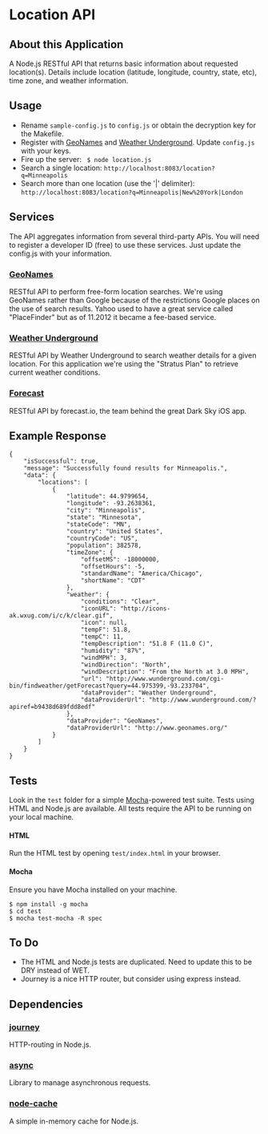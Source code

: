 # Location API

## About this Application
A Node.js RESTful API that returns basic information about requested location(s). 
Details include location (latitude, longitude, country, state, etc), time zone, and weather information. 

## Usage
* Rename `sample-config.js` to `config.js` or obtain the decryption key for the Makefile.
* Register with [GeoNames](http://www.geonames.org/) and [Weather Underground](http://www.wunderground.com/weather/api/). Update `config.js` with your keys.
* Fire up the server: ` $ node location.js`
* Search a single location: `http://localhost:8083/location?q=Minneapolis`
* Search more than one location (use the '|' delimiter): `http://localhost:8083/location?q=Minneapolis|New%20York|London`

## Services
The API aggregates information from several third-party APIs. 
You will need to register a developer ID (free) to use these services. 
Just update the config.js with your information. 

### [GeoNames](http://www.geonames.org/)
RESTful API to perform free-form location searches. 
We're using GeoNames rather than Google because of the restrictions Google places on the use of search results. 
Yahoo used to have a great service called "PlaceFinder" but as of 11.2012 it became a fee-based service. 

### [Weather Underground](http://www.wunderground.com/weather/api/)
RESTful API by Weather Underground to search weather details for a given location. 
For this application we're using the "Stratus Plan" to retrieve current weather conditions. 

### [Forecast](https://developer.forecast.io/)
RESTful API by forecast.io, the team behind the great Dark Sky iOS app.

## Example Response

	{
	    "isSuccessful": true,
	    "message": "Successfully found results for Minneapolis.",
	    "data": {
	        "locations": [
	            {
	                "latitude": 44.9799654,
	                "longitude": -93.2638361,
	                "city": "Minneapolis",
	                "state": "Minnesota",
	                "stateCode": "MN",
	                "country": "United States",
	                "countryCode": "US",
	                "population": 382578,
	                "timeZone": {
	                    "offsetMS": -18000000,
	                    "offsetHours": -5,
	                    "standardName": "America/Chicago",
	                    "shortName": "CDT"
	                },
	                "weather": {
	                    "conditions": "Clear",
	                    "iconURL": "http://icons-ak.wxug.com/i/c/k/clear.gif",
	                    "icon": null,
	                    "tempF": 51.8,
	                    "tempC": 11,
	                    "tempDescription": "51.8 F (11.0 C)",
	                    "humidity": "87%",
	                    "windMPH": 3,
	                    "windDirection": "North",
	                    "windDescription": "From the North at 3.0 MPH",
	                    "url": "http://www.wunderground.com/cgi-bin/findweather/getForecast?query=44.975399,-93.233704",
	                    "dataProvider": "Weather Underground",
	                    "dataProviderUrl": "http://www.wunderground.com/?apiref=b9438d689fdd8edf"
	                },
	                "dataProvider": "GeoNames",
	                "dataProviderUrl": "http://www.geonames.org/"
	            }
	        ]
	    }
	}

## Tests
Look in the `test` folder for a simple [Mocha](http://visionmedia.github.io/mocha/)-powered test suite. 
Tests using HTML and Node.js are available. 
All tests require the API to be running on your local machine. 

#### HTML
Run the HTML test by opening `test/index.html` in your browser. 

#### Mocha
Ensure you have Mocha installed on your machine.

	$ npm install -g mocha
	$ cd test
	$ mocha test-mocha -R spec

## To Do
* The HTML and Node.js tests are duplicated. Need to update this to be DRY instead of WET. 
* Journey is a nice HTTP router, but consider using express instead. 

## Dependencies

### [journey](https://github.com/cloudhead/journey)
HTTP-routing in Node.js. 

### [async](https://github.com/caolan/async)
Library to manage asynchronous requests.

### [node-cache](https://github.com/ptarjan/node-cache)
A simple in-memory cache for Node.js.
